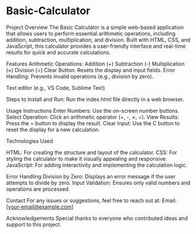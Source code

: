 # Basic-Calculator

Project Overview
The Basic Calculator is a simple web-based application that allows users to perform essential arithmetic operations, including addition, subtraction, multiplication, and division. Built with HTML, CSS, and JavaScript, this calculator provides a user-friendly interface and real-time results for quick and accurate calculations.

Features
Arithmetic Operations:
Addition (+)
Subtraction (-)
Multiplication (×)
Division (÷)
Clear Button: Resets the display and input fields.
Error Handling: Prevents invalid operations (e.g., division by zero).

Text editor (e.g., VS Code, Sublime Text)

Steps to Install and Run:
Run the index.html file directly in a web browser.

Usage Instructions
Enter Numbers: Use the on-screen number buttons.
Select Operation: Click an arithmetic operator (+, -, ×, ÷).
View Results: Press the = button to display the result.
Clear Input: Use the C button to reset the display for a new calculation.

Technologies Used

HTML: For creating the structure and layout of the calculator.
CSS: For styling the calculator to make it visually appealing and responsive.
JavaScript: For adding interactivity and implementing the calculation logic.

Error Handling
Division by Zero: Displays an error message if the user attempts to divide by zero.
Input Validation: Ensures only valid numbers and operations are processed.


Contact
For any issues or suggestions, feel free to reach out at:
Email: [your-email@example.com]

Acknowledgements
Special thanks to everyone who contributed ideas and support to this project.
